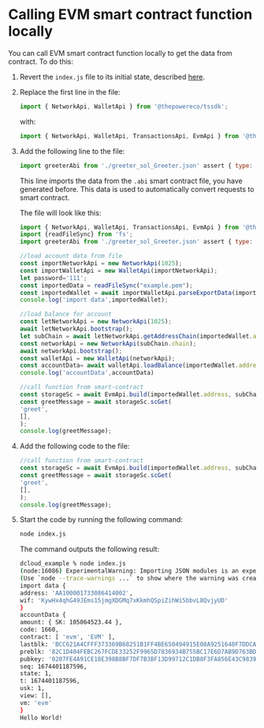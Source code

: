 # Calling EVM smart contract function locally

You can call EVM smart contract function locally to get the data from contract. To do this:

1. Revert the `index.js` file to its initial state, described [here](../transactions/01-intro.md#account-data-uploading-and-displaying-account-state).
2. Replace the first line in the file:

   ```javascript
   import { NetworkApi, WalletApi } from '@thepowereco/tssdk';
   ```

   with:

   ```javascript
   import { NetworkApi, WalletApi, TransactionsApi, EvmApi } from '@thepowereco/tssdk';
   ```

3. Add the following line to the file:

   ```javascript
   import greeterAbi from './greeter_sol_Greeter.json' assert { type: "json" };
   ```

   This line imports the data from the `.abi` smart contract file, you have generated before. This data is used to automatically convert requests to smart contract.

   The file will look like this:

   ```javascript
   import { NetworkApi, WalletApi, TransactionsApi, EvmApi } from '@thepowereco/tssdk';
   import {readFileSync} from 'fs';
   import greeterAbi from './greeter_sol_Greeter.json' assert { type: "json" };

   //load account data from file
   const importNetworkApi = new NetworkApi(1025);
   const importWalletApi = new WalletApi(importNetworkApi);
   let password='111';
   const importedData = readFileSync("example.pem");
   const importedWallet = await importWalletApi.parseExportData(importedData.toString(), password);
   console.log('import data',importedWallet);

   //load balance for account
   const letNetworkApi = new NetworkApi(1025);
   await letNetworkApi.bootstrap();
   let subChain = await letNetworkApi.getAddressChain(importedWallet.address);
   const networkApi = new NetworkApi(subChain.chain);
   await networkApi.bootstrap();
   const walletApi = new WalletApi(networkApi);
   const accountData= await walletApi.loadBalance(importedWallet.address);
   console.log('accountData',accountData)
   
   //call function from smart-contract
   const storageSc = await EvmApi.build(importedWallet.address, subChain.chain, greeterAbi);
   const greetMessage = await storageSc.scGet(
   'greet',
   [],
   );
   console.log(greetMessage);
   ```

4. Add the following code to the file:

   ```javascript
   //call function from smart-contract
   const storageSc = await EvmApi.build(importedWallet.address, subChain.chain, greeterAbi);
   const greetMessage = await storageSc.scGet(
   'greet',
   [],
   );
   console.log(greetMessage);
   ```

5. Start the code by running the following command:

   ```bash
   node index.js
   ```

   The command outputs the following result:

   ```bash
   dcloud_example % node index.js
   (node:16086) ExperimentalWarning: Importing JSON modules is an experimental feature and might change at any time
   (Use `node --trace-warnings ...` to show where the warning was created)
   import data {
   address: 'AA100001733086414002',
   wif: 'KywHx4qhG49JEms15jmgXDGMq7xKkmhQSpiZihWi5bbvL8QvjyUD'
   }
   accountData {
   amount: { SK: 105064523.44 },
   code: 1660,
   contract: [ 'evm', 'EVM' ],
   lastblk: 'BCC621A4CFFF373369B68251B1FF4BE650494915E08A9251640F7DDCA9F6F3CB',
   preblk: '82C1D404FEBC267FCDE33252F9965D7836934B755BC17E6D7AB9D763BDE5A37D',
   pubkey: '0207FE4A91CE18E398B8BF7DF7B3BF13D99712C1DB8F3FA856E43C9839452424E1',
   seq: 1674401187596,
   state: 1,
   t: 1674401187596,
   usk: 1,
   view: [],
   vm: 'evm'
   }
   Hello World!
   ```
